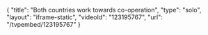 {
    "title": "Both countries work towards co-operation",
    "type": "solo",
    "layout": "iframe-static",
    "videoId": "123195767",
    "url": "\/tvpembed\/123195767"
}